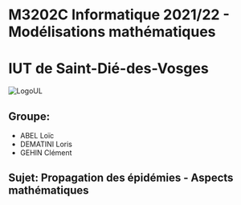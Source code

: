 # M3202C Informatique 2021/22 - Modélisations mathématiques
# IUT de Saint-Dié-des-Vosges 
![LogoUL](https://gameosu.s-ul.eu/EwD4cPkE "LogoUL")

## Groupe:
- ABEL Loïc 
- DEMATINI Loris
- GEHIN Clément

## Sujet: Propagation des épidémies - Aspects mathématiques
